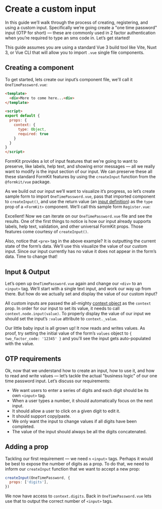 # Create a custom input

In this guide we’ll walk through the process of creating, registering, and using a custom input. Specifically we’re going create a "one time password" input (OTP for short) — these are commonly used in 2 factor authentication when you’re required to type an sms code in. Let’s get started!

<callout type="tip" label="SFC Build tool">
This guide assumes you are using a standard Vue 3 build tool like Vite, Nuxt 3, or Vue CLI that will allow you to import <code>.vue</code> single file components.
</callout>

## Creating a component

To get started, lets create our input’s component file, we'll call it `OneTimePassword.vue`:

```html
<template>
  <div>More to come here...<div>
</template>

<script>
export default {
  props: {
    context: {
      type: Object,
      required: true
    }
  }
}
</script>
```

FormKit provides a lot of input features that we're going to want to preserve, like labels, help text, and showing error messages — all we really want to modify is the input section of our input. We can preserve these all these standard FormKit features by using the `createInput` function from the `@formkit/vue` package.

As we build out our input we’ll want to visualize it’s progress, so let’s create sample form to import `OneTimePassword.vue`, pass that imported component to `createInput()`, and use the return value (an [input definition](/advanced/custom-inputs#input-definition)) as the `type` prop of a `<FormKit>` component. We’ll call this sample form `Register.vue`:

<example
  name="Disabled example"
  file="/_content/examples/otp-register/otp-register"
  langs="vue">
</example>

Excellent! Now we can iterate on our `OneTimePassword.vue` file and see the results. One of the first things to notice is how our input already supports labels, help text, validation, and other universal FormKit props. Those features come courtesy of `createInput()`.

Also, notice that `<pre>` tag in the above example? It is outputting the current state of the form’s data. We'll use this visualize the value of our custom input. Since our input currently has no value it does not appear in the form’s data. Time to change that!

## Input & Output

Let’s open up `OneTimePassword.vue` again and change our `<div>` to an `<input>` tag. We’ll start with a single text input, and work our way up from there. But how do we actually set and display the value of our custom input?

All custom inputs are passed the all-mighty [context object](/advanced/context) as the `context` prop. In order for our input to set its value, it needs to call `context.node.input(value)`. To properly display the value of our input we should set the input’s `:value` attribute to `context._value`.

<example
  name="Disabled example"
  file="/_content/examples/otp-first-value/otp-first-value"
  langs="vue">
</example>

Our little baby input is all grown up! It now reads and writes values. As proof, try setting the initial value of the form’s `values` object to `{ two_factor_code: '12345' }` and you'll see the input gets auto-populated with the value.

## OTP requirements

Ok, now that we understand how to create an input, how to use it, and how to read and write values — let’s tackle the actual "business logic" of our one time password input. Let’s discuss our requirements:

- We want users to enter a series of digits and each digit should be its own `<input>` tag.
- When a user types a number, it should automatically focus on the next input.
- It should allow a user to click on a given digit to edit it.
- It should support copy/paste.
- We only want the input to change values if all digits have been completed.
- The value of the input should always be all the digits concatenated.

## Adding a prop

Tackling our first requirement — we need `n` `<input>` tags. Perhaps it would be best to expose the number of digits as a prop. To do that, we need to inform our `createInput` function that we want to accept a new prop:

```js
createInput(OneTimePassword, {
  props: ['digits'],
})
```

We now have access to `context.digits`. Back in `OneTimePassword.vue` lets use that to output the correct number of `<input>` tags.

<example
  name="Disabled example"
  file="/_content/examples/otp-tags/otp-tags"
  langs="vue">
</example>
